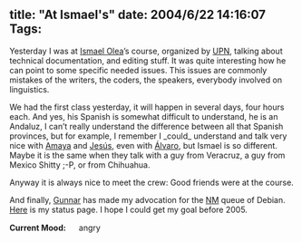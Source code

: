 title: "At Ismael's"
date: 2004/6/22 14:16:07
Tags: 
---
<p>Yesterday I was at <a href="http://www.olea.org/">Ismael Olea</a>&#8217;s course, organized by <a href="http://www.upn.mx/">UPN</a>, talking about technical documentation, and editing stuff. It was quite interesting how he can point to some specific needed issues. This issues are commonly mistakes of the writers, the coders, the speakers, everybody involved on linguistics.</p>

<p>We had the first class yesterday, it will happen in several days, four hours each. And yes, his Spanish is somewhat difficult to understand, he is an Andaluz, I can&#8217;t really understand the difference between all that Spanish provinces, but for example, I remember I _could_ understand and talk very nice with <a href="http://www.amayita.com/">Amaya</a> and <a href="http://www.hispalinux.es/%7Edata">Jesús</a>, even with <a href="http://www.alobbs.com/">Álvaro</a>, but Ismael is so different. Maybe it is the same when they talk with a guy from Veracruz, a guy from Mexico Shitty ;-P, or from Chihuahua.</p>

<p>Anyway it is always nice to meet the crew: Good friends were at the course.</p>

<p>And finally, <a href="http://www.gwolf.cx/">Gunnar</a> has made my advocation for the <a href="http://nm.debian.org/">NM</a> queue of Debian. <a href="http://nm.debian.org/nmstatus.php?email=damog%40damog.net">Here</a> is my status page. I hope I could get my goal before 2005.</p>

<p><strong>Current Mood:</strong> <img width="15" height="15" src="http://stat.livejournal.com/img/mood/growf/smileys/angry.gif"/> angry</p>
